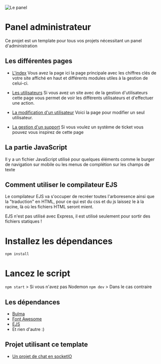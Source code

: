 
![Le panel](https://i.imgur.com/4xxBaLr.png)

# Panel administrateur
Ce projet est un template pour tous vos projets nécessitant un panel d'administration

## Les différentes pages

 - [L'index](https://faustinm.github.io/admin-template/admin.html)
	Vous avez la page ici la page principale avec les chiffres clés de votre site affiché en haut et différents modules utiles à la gestion de celui-ci.

 - [Les utilisateurs](https://faustinm.github.io/admin-template/pages/users.html)
	Si vous avez un site avec de la gestion d'utilisateurs cette page vous permet de voir les différents utilisateurs et d'effectuer une action.

 - [La modification d'un utilisateur](https://faustinm.github.io/admin-template/pages/user.html)
	Voici la page pour modifier un seul utilisateur.
	

 - [La gestion d'un support](https://faustinm.github.io/admin-template/pages/support.html)
	Si vous voulez un système de ticket vous pouvez vous inspirez de cette page
	

## La partie JavaScript
Il y a un fichier JavaScript utilisé pour quelques éléments comme le burger de navigation sur mobile ou les menus de complétion sur les champs de texte

## Comment utiliser le compilateur EJS
Le compilateur EJS va s'occuper de recréer toutes l'arboresence ainsi que la "traduction" en HTML, pour ce qui est du css et du js laissez le à la racine, là où les fichiers HTML seront mient.

EJS n'est pas utilisé avec Express, il est utilisé seulement pour sortir des fichiers statiques !

# Installez les dépendances
`npm install`

# Lancez le script
`npm start` > Si vous n'avez pas Nodemon
`npm dev` > Dans le cas contraire

## Les dépendances

* [Bulma](https://bulma.io)
* [Font Awesome](https://fontawesome.com)
* [EJS](https://ejs.co)
* Et rien d'autre :)

## Projet utilisant ce template

* [Un projet de chat en socketIO](https://github.com/FaustinM/chat-socketIO/)
